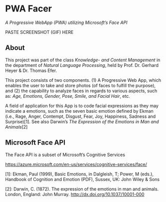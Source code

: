 # PWA Facer
*A Progressive WebApp (PWA) utilizing Microsoft’s Face API*

PASTE SCREENSHOT (GIF) HERE

## About
This project was part of the class *Knowledge- and Content Management* in the department of *Natural Language Processing*, held by Prof. Dr. Gerhard Heyer & Dr. Thomas Efer.

This project consists of two components. (1) A Progressive Web App, which enables the user to take and store photos (of faces to fulfill the purpose), and (2) the capability to analyze faces in regards to various aspects, such as: *Age, Emotions, Gender, Pose, Smile, and Facial Hair*, etc.

A field of application for this App is to code facial expressions as they may indicate a emotions, such as the seven basic emotion defined by Ekman (i.e., Rage, Anger, Contempt, Disgust, Fear, Joy, Happiness, Sadness and Surprise)[1]. See also Darwin’s *The Expression of the Emotions in Man and Animals*[2]

## Microsoft Face API
The Face API is a subset of Microsoft’s Cognitive Services

https://azure.microsoft.com/en-us/services/cognitive-services/face/





[1]: Ekman, Paul (1999), Basic Emotions, in Dalgleish, T; Power, M (eds.), Handbook of Cognition and Emotion (PDF), Sussex, UK: John Wiley & Sons

[2]: Darwin, C. (1872). The expression of the emotions in man and animals. London, England: John Murray.
http://dx.doi.org/10.1037/10001-000


 
